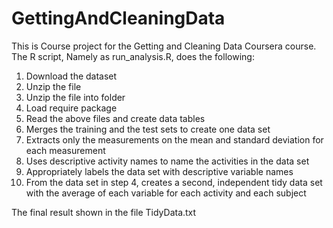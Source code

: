 # GettingAndCleaningData

This is Course project for the Getting and Cleaning Data Coursera course. 
The R script, Namely as run_analysis.R, does the following:

  1.  Download the dataset
  2.  Unzip the file
  3.  Unzip the file into folder
  4.  Load require package
  5.  Read the above files and create data tables
  6.  Merges the training and the test sets to create one data set
  7.  Extracts only the measurements on the mean and standard deviation for each measurement
  8.  Uses descriptive activity names to name the activities in the data set
  9.  Appropriately labels the data set with descriptive variable names
  10. From the data set in step 4, creates a second, independent tidy data set with the average of each variable for each activity and each subject

The final result shown in the file TidyData.txt
